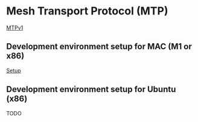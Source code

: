 # Mesh Transport Protocol (MTP)

[MTPv1](mtpv1/README.md)

## Development environment setup for MAC (M1 or x86)

[Setup](README-SETUP-MAC.md)

## Development environment setup for Ubuntu (x86)

TODO


